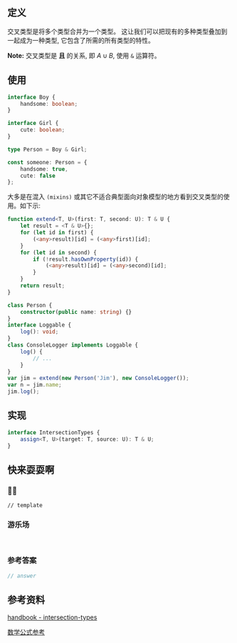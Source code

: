 ## 定义

交叉类型是将多个类型合并为一个类型。 这让我们可以把现有的多种类型叠加到一起成为一种类型, 它包含了所需的所有类型的特性。

**Note:** 交叉类型是 **且** 的关系, 即 $A \cup B$, 使用 `&` 运算符。

## 使用

```ts
interface Boy {
	handsome: boolean;
}

interface Girl {
	cute: boolean;
}

type Person = Boy & Girl;

const someone: Person = {
	handsome: true,
	cute: false
};
```

大多是在混入 `(mixins)` 或其它不适合典型面向对象模型的地方看到交叉类型的使用。如下示:

```ts
function extend<T, U>(first: T, second: U): T & U {
	let result = <T & U>{};
	for (let id in first) {
		(<any>result)[id] = (<any>first)[id];
	}
	for (let id in second) {
		if (!result.hasOwnProperty(id)) {
			(<any>result)[id] = (<any>second)[id];
		}
	}
	return result;
}

class Person {
	constructor(public name: string) {}
}
interface Loggable {
	log(): void;
}
class ConsoleLogger implements Loggable {
	log() {
		// ...
	}
}
var jim = extend(new Person('Jim'), new ConsoleLogger());
var n = jim.name;
jim.log();
```

## 实现

```ts
interface IntersectionTypes {
	assign<T, U>(target: T, source: U): T & U;
}
```

## 快来耍耍啊

### 🌰🌰

<!-- 题目 -->

```
// template
```

### 游乐场

<br />

<Editor
  value='// enjoy yourself'
/>

### 参考答案

```ts
// answer
```

## 参考资料

[handbook - intersection-types](https://www.typescriptlang.org/docs/handbook/advanced-types.html#intersection-types)

[数学公式参考](https://latexlive.com/)
